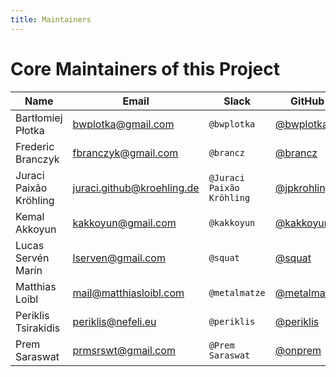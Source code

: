```yaml
---
title: Maintainers
---
```


# Core Maintainers of this Project

| Name                   | Email                      | Slack                     | GitHub                                       | Company       |
|------------------------|----------------------------|---------------------------|----------------------------------------------|---------------|
| Bartłomiej Płotka      | bwplotka@gmail.com         | `@bwplotka`               | [@bwplotka](https://github.com/bwplotka)     | Red Hat       |
| Frederic Branczyk      | fbranczyk@gmail.com        | `@brancz`                 | [@brancz](https://github.com/brancz)         | Polar Signals |
| Juraci Paixão Kröhling | juraci.github@kroehling.de | `@Juraci Paixão Kröhling` | [@jpkrohling](https://github.com/jpkrohling) | Red Hat       |
| Kemal Akkoyun          | kakkoyun@gmail.com         | `@kakkoyun`               | [@kakkoyun](https://github.com/kakkoyun)     | Red Hat       |
| Lucas Servén Marín     | lserven@gmail.com          | `@squat`                  | [@squat](https://github.com/squat)           | Red Hat       |
| Matthias Loibl         | mail@matthiasloibl.com     | `@metalmatze`             | [@metalmatze](https://github.com/metalmatze) | Polar Signals |
| Periklis Tsirakidis    | periklis@nefeli.eu         | `@periklis`               | [@periklis](https://github.com/periklis)     | Red Hat       |
| Prem Saraswat          | prmsrswt@gmail.com         | `@Prem Saraswat`          | [@onprem](https://github.com/onprem)         | Red Hat       |

